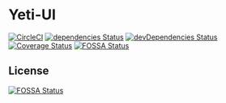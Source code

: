 # Yeti-UI
[![CircleCI](https://circleci.com/gh/jameswlane/yeti-ui.svg?style=svg)](https://circleci.com/gh/jameswlane/yeti-ui)
[![dependencies Status](https://david-dm.org/jameswlane/yeti-ui/status.svg)](https://david-dm.org/jameswlane/yeti-ui)
[![devDependencies Status](https://david-dm.org/jameswlane/yeti-ui/dev-status.svg)](https://david-dm.org/jameswlane/yeti-ui?type=dev)
[![Coverage Status](https://coveralls.io/repos/github/jameswlane/yeti-ui/badge.svg)](https://coveralls.io/github/jameswlane/yeti-ui)
[![FOSSA Status](https://app.fossa.io/api/projects/git%2Bgithub.com%2Fjameswlane%2Fyeti-ui.svg?type=shield)](https://app.fossa.io/projects/git%2Bgithub.com%2Fjameswlane%2Fyeti-ui?ref=badge_shield)





## License
[![FOSSA Status](https://app.fossa.io/api/projects/git%2Bgithub.com%2Fjameswlane%2Fyeti-ui.svg?type=large)](https://app.fossa.io/projects/git%2Bgithub.com%2Fjameswlane%2Fyeti-ui?ref=badge_large)
